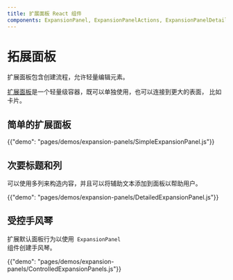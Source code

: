 ```yaml
---
title: 扩展面板 React 组件
components: ExpansionPanel, ExpansionPanelActions, ExpansionPanelDetails, ExpansionPanelSummary
---
```

# 拓展面板

<p class="description">扩展面板包含创建流程，允许轻量编辑元素。</p>

[扩展面板](https://material.io/archive/guidelines/components/expansion-panels.html)是一个轻量级容器，既可以单独使用，也可以连接到更大的表面， 比如卡片。

## 简单的扩展面板

{{"demo": "pages/demos/expansion-panels/SimpleExpansionPanel.js"}}

## 次要标题和列

可以使用多列来构造内容，并且可以将辅助文本添加到面板以帮助用户。

{{"demo": "pages/demos/expansion-panels/DetailedExpansionPanel.js"}}

## 受控手风琴

扩展默认面板行为以使用<code> ExpansionPanel </code>组件创建手风琴。</p>

{{"demo": "pages/demos/expansion-panels/ControlledExpansionPanels.js"}}